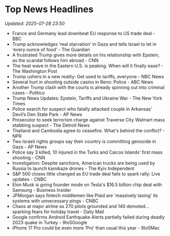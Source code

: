 # Top News Headlines

_Updated: 2025-07-28 23:50_

- France and Germany lead downbeat EU response to US trade deal - BBC
- Trump acknowledges ‘real starvation’ in Gaza and tells Israel to let in ‘every ounce of food’ - The Guardian
- A frustrated Trump gives more details on his relationship with Epstein, as the scandal follows him abroad - CNN
- The heat wave in the Eastern U.S. is peaking. When will it finally ease? - The Washington Post
- Trump ushers in a new reality: Get used to tariffs, everyone - NBC News
- Several hurt in shooting outside casino in Reno: Police - ABC News
- Another Trump clash with the courts is already spinning out into criminal cases - Politico
- Trump News Updates: Epstein, Tariffs and Ukraine War - The New York Times
- Police search for suspect who fatally attacked couple in Arkansas’ Devil’s Den State Park - AP News
- Prosecutor to seek terrorism charge against Traverse City Walmart mass stabbing suspect - The Detroit News
- Thailand and Cambodia agree to ceasefire. What's behind the conflict? - NPR
- Two Israeli rights groups say their country is committing genocide in Gaza - AP News
- Police say 3 killed, 10 injured in the Turks and Caicos Islands’ first mass shooting - CNN
- Investigation: Despite sanctions, American trucks are being used by Russia to launch kamikaze drones - The Kyiv Independent
- S&P 500 closes little changed as EU trade deal fails to spark rally: Live updates - CNBC
- Elon Musk is going founder mode on Tesla's $16.5 billion chip deal with Samsung - Business Insider
- JPMorgan says fintech middlemen like Plaid are 'massively taxing' its systems with unnecessary pings - CNBC
- Chaos at major airline as 270 pilots grounded and 140 demoted... sparking fears for holiday travel - Daily Mail
- Google confirms Android Earthquake Alerts partially failed during deadly 2023 quake in Turkey - 9to5Google
- iPhone 17 Pro could be even more ‘Pro’ than usual this year - 9to5Mac